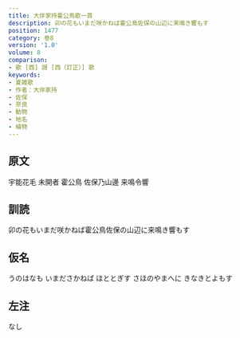 ```yaml
---
title: 大伴家持霍公鳥歌一首
description: 卯の花もいまだ咲かねば霍公鳥佐保の山辺に来鳴き響もす
position: 1477
category: 巻8
version: '1.0'
volume: 8
comparison:
- 歌 [西] 謌 [西（訂正）] 歌
keywords:
- 夏雑歌
- 作者：大伴家持
- 佐保
- 奈良
- 動物
- 地名
- 植物
---
```


## 原文

宇能花毛 未開者 霍公鳥 佐保乃山邊 来鳴令響

## 訓読

卯の花もいまだ咲かねば霍公鳥佐保の山辺に来鳴き響もす

## 仮名

うのはなも いまださかねば ほととぎす さほのやまへに きなきとよもす

## 左注

なし
